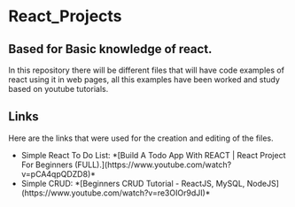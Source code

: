 # React_Projects

## Based for Basic knowledge of react.

In this repository there will be different files that will have code examples of react using it in web pages, all this examples have been worked and study based on youtube tutorials.

## Links

Here are the links that were used for the creation and editing of the files.

<ul>
  <li> Simple React To Do List: *[Build A Todo App With REACT | React Project For Beginners (FULL).](https://www.youtube.com/watch?v=pCA4qpQDZD8)* </li>
  <li>Simple CRUD: *[Beginners CRUD Tutorial - ReactJS, MySQL, NodeJS](https://www.youtube.com/watch?v=re3OIOr9dJI)*</li>
</ul>
